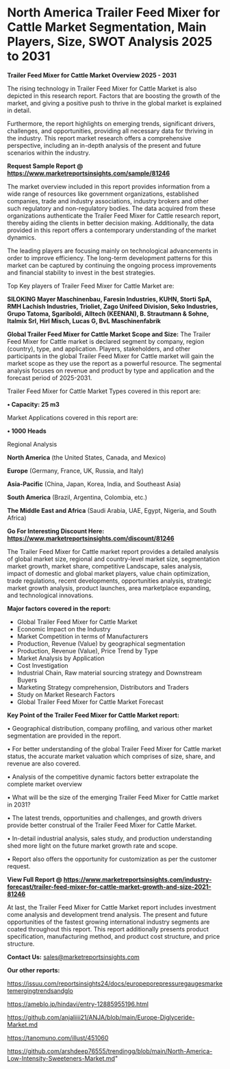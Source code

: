 # North America Trailer Feed Mixer for Cattle Market Segmentation, Main Players, Size, SWOT Analysis 2025 to 2031

<Strong> Trailer Feed Mixer for Cattle Market Overview 2025 - 2031</strong>

The rising technology in Trailer Feed Mixer for Cattle Market is also depicted in this research report. Factors that are boosting the growth of the market, and giving a positive push to thrive in the global market is explained in detail.

Furthermore, the report highlights on emerging trends, significant drivers, challenges, and opportunities, providing all necessary data for thriving in the industry. This report market research offers a comprehensive perspective, including an in-depth analysis of the present and future scenarios within the industry.

<strong>Request Sample Report @ <a href=https://www.marketreportsinsights.com/sample/81246>https://www.marketreportsinsights.com/sample/81246</a></strong>

The market overview included in this report provides information from a wide range of resources like government organizations, established companies, trade and industry associations, industry brokers and other such regulatory and non-regulatory bodies. The data acquired from these organizations authenticate the Trailer Feed Mixer for Cattle research report, thereby aiding the clients in better decision making. Additionally, the data provided in this report offers a contemporary understanding of the market dynamics.

The leading players are focusing mainly on technological advancements in order to improve efficiency. The long-term development patterns for this market can be captured by continuing the ongoing process improvements and financial stability to invest in the best strategies.

Top Key players of Trailer Feed Mixer for Cattle Market are:

<strong>SILOKING Mayer Maschinenbau, Faresin Industries, KUHN, Storti SpA, RMH Lachish Industries, Trioliet, Zago Unifeed Division, Seko Industries, Grupo Tatoma, Sgariboldi, Alltech (KEENAN), B. Strautmann & Sohne, Italmix Srl, Hirl Misch, Lucas G, BvL Maschinenfabrik</strong>

<strong><b>Global Trailer Feed Mixer for Cattle Market Scope and Size:</b></strong>
The Trailer Feed Mixer for Cattle market is declared segment by company, region (country), type, and application. Players, stakeholders, and other participants in the global Trailer Feed Mixer for Cattle market will gain the market scope as they use the report as a powerful resource. The segmental analysis focuses on revenue and product by type and application and the forecast period of 2025-2031.

Trailer Feed Mixer for Cattle Market Types covered in this report are:

<strong>• Capacity: 25 m3</strong>

Market Applications covered in this report are:

<strong>• 1000 Heads</strong> 

Regional Analysis

<strong>North America</strong> (the United States, Canada, and Mexico)

<strong>Europe</strong> (Germany, France, UK, Russia, and Italy)

<strong>Asia-Pacific</strong> (China, Japan, Korea, India, and Southeast Asia)

<strong>South America</strong> (Brazil, Argentina, Colombia, etc.)

<strong>The Middle East and Africa</strong> (Saudi Arabia, UAE, Egypt, Nigeria, and South Africa)

<strong>Go For Interesting Discount Here: <a href=https://www.marketreportsinsights.com/discount/81246>https://www.marketreportsinsights.com/discount/81246</a></strong>

The Trailer Feed Mixer for Cattle market report provides a detailed analysis of global market size, regional and country-level market size, segmentation market growth, market share, competitive Landscape, sales analysis, impact of domestic and global market players, value chain optimization, trade regulations, recent developments, opportunities analysis, strategic market growth analysis, product launches, area marketplace expanding, and technological innovations.

<strong><b>Major factors covered in the report:</b></strong>
<ul>
  <li>Global Trailer Feed Mixer for Cattle Market </li>
  <li>Economic Impact on the Industry</li>
  <li>Market Competition in terms of Manufacturers</li>
  <li>Production, Revenue (Value) by geographical segmentation</li>
  <li>Production, Revenue (Value), Price Trend by Type</li>
  <li>Market Analysis by Application</li>
  <li>Cost Investigation</li>
  <li>Industrial Chain, Raw material sourcing strategy and Downstream Buyers</li>
  <li>Marketing Strategy comprehension, Distributors and Traders</li>
  <li>Study on Market Research Factors</li>
  <li>Global Trailer Feed Mixer for Cattle Market Forecast</li>
</ul>

<strong><b>Key Point of the Trailer Feed Mixer for Cattle Market report:</b></strong>

• Geographical distribution, company profiling, and various other market segmentation are provided in the report.

• For better understanding of the global Trailer Feed Mixer for Cattle market status, the accurate market valuation which comprises of size, share, and revenue are also covered.

• Analysis of the competitive dynamic factors better extrapolate the complete market overview

• What will be the size of the emerging Trailer Feed Mixer for Cattle market in 2031?

• The latest trends, opportunities and challenges, and growth drivers provide better construal of the Trailer Feed Mixer for Cattle Market.

• In-detail industrial analysis, sales study, and production understanding shed more light on the future market growth rate and scope.

• Report also offers the opportunity for customization as per the customer request.

<strong><b>View Full Report @ <a href=https://www.marketreportsinsights.com/industry-forecast/trailer-feed-mixer-for-cattle-market-growth-and-size-2021-81246>https://www.marketreportsinsights.com/industry-forecast/trailer-feed-mixer-for-cattle-market-growth-and-size-2021-81246</a></b></strong>


At last, the Trailer Feed Mixer for Cattle Market report includes investment come analysis and development trend analysis. The present and future opportunities of the fastest growing international industry segments are coated throughout this report. This report additionally presents product specification, manufacturing method, and product cost structure, and price structure.

<strong>Contact Us:</strong>
sales@marketreportsinsights.com

<strong>Our other reports:</strong>

<a href=https://issuu.com/reportsinsights24/docs/europeporepressuregaugesmarketemergingtrendsandglo>https://issuu.com/reportsinsights24/docs/europeporepressuregaugesmarketemergingtrendsandglo</a>

<a href=https://ameblo.jp/hindavi/entry-12885955196.html>https://ameblo.jp/hindavi/entry-12885955196.html</a>

<a href=https://github.com/anjaliiii21/ANJA/blob/main/Europe-Diglyceride-Market.md>https://github.com/anjaliiii21/ANJA/blob/main/Europe-Diglyceride-Market.md</a>

<a href=https://tanomuno.com/illust/451060>https://tanomuno.com/illust/451060</a>

<a href=https://github.com/arshdeep76555/trendingg/blob/main/North-America-Low-Intensity-Sweeteners-Market.md>https://github.com/arshdeep76555/trendingg/blob/main/North-America-Low-Intensity-Sweeteners-Market.md</a>"
